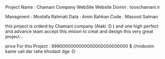 Project Name  : Chamani Company WebSite
Website Domin : tooschamani.ir 

Managment : Mostafa Rahmati 
Data      : Amin Rahkan
Code      : Masood Salman

this project is orderd by Chamani company (Alaki :D ) and one high perfect and advance team accept this mision to creat and design 
this very great project...


price For this Project : 9990000000000000000000000000 $   //midonim kame vali dar rahe khodast dge :D 


